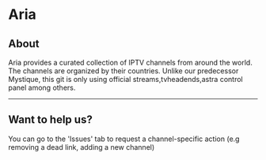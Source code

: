 # Aria
 
## About

Aria provides a curated collection of IPTV channels from around the world. The channels are organized by their countries. Unlike our predecessor Mystique, this git is only using official streams,tvheadends,astra control panel among others.

---

## Want to help us?
You can go to the 'Issues' tab to request a channel-specific action (e.g removing a dead link, adding a new channel)
